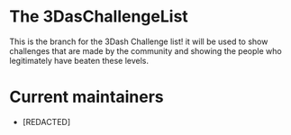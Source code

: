 # The 3DasChallengeList

This is the branch for the 3Dash Challenge list!
it will be used to show challenges that are made by the community and showing the people who legitimately have beaten these levels.

# Current maintainers

* [REDACTED]